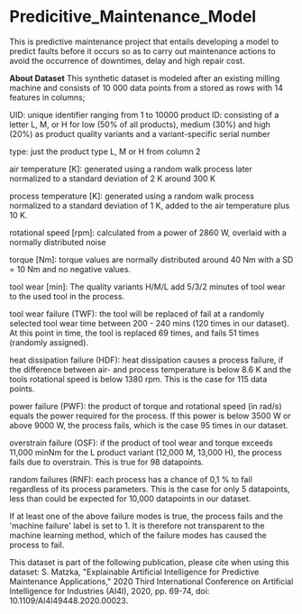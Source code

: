 # Predicitive_Maintenance_Model
This is predictive maintenance project that entails developing a model to predict faults before it occurs so as to carry out maintenance actions to avoid the occurrence of downtimes, delay and high repair cost.


**About Dataset**
This synthetic dataset is modeled after an existing milling machine and consists of 10 000 data points from a stored as rows with 14 features in columns;

UID: unique identifier ranging from 1 to 10000
product ID: consisting of a letter L, M, or H for low (50% of all products), medium (30%) and high (20%) as product quality variants and a variant-specific serial number

type: just the product type L, M or H from column 2

air temperature [K]: generated using a random walk process later normalized to a standard deviation of 2 K around 300 K

process temperature [K]: generated using a random walk process normalized to a standard deviation of 1 K, added to the air temperature plus 10 K.

rotational speed [rpm]: calculated from a power of 2860 W, overlaid with a normally distributed noise

torque [Nm]: torque values are normally distributed around 40 Nm with a SD = 10 Nm and no negative values.

tool wear [min]: The quality variants H/M/L add 5/3/2 minutes of tool wear to the used tool in the process.

tool wear failure (TWF): the tool will be replaced of fail at a randomly selected tool wear time between 200 - 240 mins (120 times in our dataset). At this point in time, the tool is replaced 69 times, and fails 51 times (randomly assigned).

heat dissipation failure (HDF): heat dissipation causes a process failure, if the difference between air- and process temperature is below 8.6 K and the tools rotational speed is below 1380 rpm. This is the case for 115 data points.

power failure (PWF): the product of torque and rotational speed (in rad/s) equals the power required for the process. If this power is below 3500 W or above 9000 W, the process fails, which is the case 95 times in our dataset.

overstrain failure (OSF): if the product of tool wear and torque exceeds 11,000 minNm for the L product variant (12,000 M, 13,000 H), the process fails due to overstrain. This is true for 98 datapoints.

random failures (RNF): each process has a chance of 0,1 % to fail regardless of its process parameters. This is the case for only 5 datapoints, less than could be expected for 10,000 datapoints in our dataset.

If at least one of the above failure modes is true, the process fails and the 'machine failure' label is set to 1. It is therefore not transparent to the machine learning method, which of the failure modes has caused the process to fail.

This dataset is part of the following publication, please cite when using this dataset:
S. Matzka, "Explainable Artificial Intelligence for Predictive Maintenance Applications," 2020 Third International Conference on Artificial Intelligence for Industries (AI4I), 2020, pp. 69-74, doi: 10.1109/AI4I49448.2020.00023.
